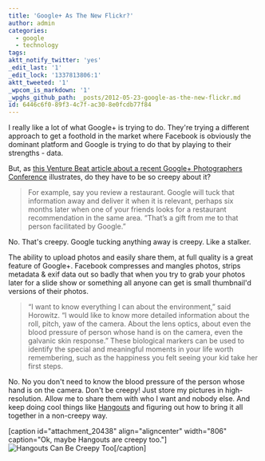 ```yaml
---
title: 'Google+ As The New Flickr?'
author: admin
categories:
  - google
  - technology
tags: 
aktt_notify_twitter: 'yes'
_edit_last: '1'
_edit_lock: '1337813806:1'
aktt_tweeted: '1'
_wpcom_is_markdown: '1'
_wpghs_github_path: _posts/2012-05-23-google-as-the-new-flickr.md
id: 6446c6f0-89f3-4c7f-ac30-8e0fcdb77f84
---
```

<p>I really like a lot of what Google+ is trying to do. They're trying a different approach to get a foothold in the market where Facebook is obviously the dominant platform and Google is trying to do that by playing to their strengths - data.</p>
<p>But, as <a href="http://venturebeat.com/2012/05/22/google-wants-to-be-your-new-flickr">this Venture Beat article about a recent Google+ Photographers Conference</a> illustrates, do they have to be so creepy about it?</p>
<blockquote><p>
  For example, say you review a restaurant. Google will tuck that information away and deliver it when it is relevant, perhaps six months later when one of your friends looks for a restaurant recommendation in the same area. “That’s a gift from me to that person facilitated by Google.”
</p></blockquote>
<p>No. That's creepy. Google tucking anything away is creepy. Like a stalker.</p>
<p>The ability to upload photos and easily share them, at full quality is a great feature of Google+. Facebook compresses and mangles photos, strips metadata &amp; exif data out so badly that when you try to grab your photos later for a slide show or something all anyone can get is small thumbnail'd versions of their photos.</p>
<blockquote><p>
  “I want to know everything I can about the environment,” said Horowitz. “I would like to know more detailed information about the roll, pitch, yaw of the camera. About the lens optics, about even the blood pressure of person whose hand is on the camera, even the galvanic skin response.” These biological markers can be used to identify the special and meaningful moments in your life worth remembering, such as the happiness you felt seeing your kid take her first steps.
</p></blockquote>
<p>No. No you don't need to know the blood pressure of the person whose hand is on the camera. Don't be creepy! Just store my pictures in high-resolution. Allow me to share them with who I want and nobody else. And keep doing cool things like <a href="https://plus.google.com/u/0/hangouts">Hangouts</a> and figuring out how to bring it all together in a non-creepy way.</p>
<p>[caption id="attachment_20438" align="aligncenter" width="806" caption="Ok, maybe Hangouts are creepy too."]<img src="https://chrisenns.com/wp-content/uploads/2012/05/Screen-Shot-2012-04-20-at-2.57.38-PM.png" alt="Hangouts Can Be Creepy Too" title="Hangouts Can Be Creepy Too"  class="size-full wp-image-20438" />[/caption]</p>
